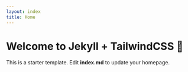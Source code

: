 ```yaml
---
layout: index
title: Home
---
```


# Welcome to Jekyll + TailwindCSS 🚀

This is a starter template. Edit **index.md** to update your homepage.
